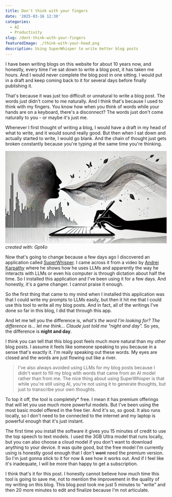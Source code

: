 ```yaml
---
title: Don't think with your fingers
date: '2025-03-16 12:30'
categories:
  - AI
  - Productivity
slug: /dont-think-with-your-fingers
featuredImage: ./think-with-your-head.png
description: Using SuperWhisper to write better blog posts
---
```


I have been writing blogs on this website for about 10 years now, and honestly, every time I've sat down to write a blog post, it has taken me hours. And I would never complete the blog post in one sitting. I would put in a draft and keep coming back to it for several days before finally publishing it.

That's because it was just too difficult or unnatural to write a blog post. The words just didn't come to me naturally. And I think that's because I used to think with my fingers. You know how when you think of words while your hands are on a keyboard, there's a disconnect? The words just don't come naturally to you - or maybe it's just me.

Whenever I first thought of writing a blog, I would have a draft in my head of what to write, and it would sound really good. But then when I sat down and actually started to write, I would go blank. And the chain of thought just gets broken constantly because you're typing at the same time you're thinking.

![](think-with-your-head.png)
_created with: Gpt4o_

Now that's going to change because a few days ago I discovered an application called [SuperWhisper](https://superwhisper.com/). I came across it from a video by [Andrei Karpathy](https://www.youtube.com/watch?v=EWvNQjAaOHw) where he shows how he uses LLMs and apparently the way he interacts with LLMs or even his computer is through dictation about half the time. So I installed this application and I've been using it for a few days. And honestly, it's a game changer. I cannot praise it enough.

So the first thing that came to my mind when I installed this application was that I could write my prompts to LLMs easily, but then it hit me that I could use this tool to write all my blog posts. And in fact, all of the writings I've done so far in this blog, I did that through this app.

And let me tell you the difference is, _what's the word I'm looking for? The difference is... let me think... Claude just told me "night and day"._ So yes, the difference is **night and day**.

I think you can tell that this blog post feels much more natural than my other blog posts. I assume it feels like someone speaking to you because in a sense that's exactly it. I'm really speaking out these words.
My eyes are closed and the words are just flowing out like a river.

> I've also always avoided using LLMs for my blog posts because I didn't want to fill my blog with words that came from an AI model rather than from me. The nice thing about using SuperWhisper is that while you're still using AI, you're not using it to generate thoughts, but just to transcribe your own thoughts.

To top it off, the tool is completely\* free. I mean it has premium offerings that will let you use much more powerful models. But I've been using the most basic model offered in the free tier. And it's so, so good.
It also runs locally, so I don't need to be connected to the internet and my laptop is powerful enough that it's just instant.

The first time you install the software it gives you 15 minutes of credit to use the top speech to text models.
I used the 3GB Ultra model that runs locally, but you can also choose a cloud model if you don't want to download anything to your device.
It was quite good, but the free model I'm currently using is honestly good enough that I don't ~~want~~ need the premium version.
So I'm just gonna stick to it for now & see how it works out.
And if I feel like it's inadequate, I will be more than happy to get a subscription.

I think that's it for this post. I honestly cannot believe how much time this tool is going to save me, not to mention the improvement in the quality of my writing on this blog. This blog post took me just 5 minutes to "write" and then 20 more minutes to edit and finalize because I'm not articulate.
